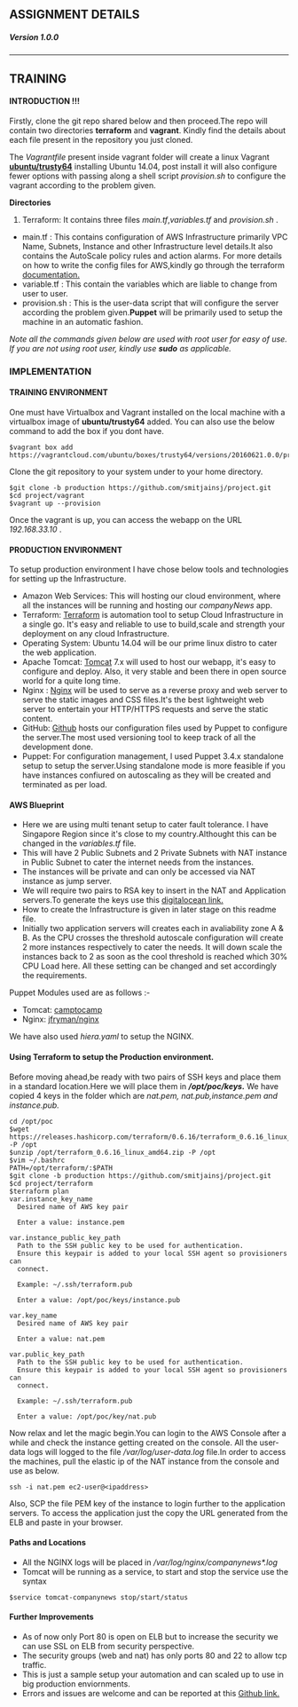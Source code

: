 
## ASSIGNMENT DETAILS
##### Version 1.0.0
-----------------------------------
## TRAINING

#### INTRODUCTION !!!
Firstly, clone the git repo shared below and then proceed.The repo will contain two directories **terraform** and **vagrant**. Kindly find the details about each file present in the repository you just cloned.

The _Vagrantfile_ present inside vagrant folder will create a linux Vagrant [**ubuntu/trusty64**](https://vagrantcloud.com/ubuntu/boxes/trusty64/versions/20160621.0.0/providers/virtualbox.box) installing Ubuntu 14.04, post install it will also configure fewer options with passing along a shell script _provision.sh_ to configure the vagrant according to the problem given.

**Directories** <br />
1. Terraform: It contains three files _main.tf_,_variables.tf_ and _provision.sh_ .<br />
 - main.tf : This contains configuration of AWS Infrastructure primarily VPC Name, Subnets, Instance and other Infrastructure level details.It also contains the AutoScale policy rules and action alarms. For more details on how to write the config files for AWS,kindly go through the terraform [documentation.](https://www.terraform.io/docs/)
 - variable.tf : This contain the variables which are liable to change from user to user.
 - provision.sh : This is the user-data script that will configure the server according the problem given.**Puppet** will be primarily used to setup the machine in an automatic fashion.

 _Note all the commands given below are used with root user for easy of use. If you are not using root user, kindly use **sudo** as applicable._

### IMPLEMENTATION
#### TRAINING ENVIRONMENT
One must have Virtualbox  and Vagrant installed on the local machine with a virtualbox image of **ubuntu/trusty64** added. You can also use the below command to add the box if you dont have.  

```` 
$vagrant box add https://vagrantcloud.com/ubuntu/boxes/trusty64/versions/20160621.0.0/providers/virtualbox.box1
````

Clone the git repository to your system under to your home directory.<br />
```` 
$git clone -b production https://github.com/smitjainsj/project.git
$cd project/vagrant
$vagrant up --provision
````
Once the vagrant is up, you can access the webapp on the URL _192.168.33.10_ .

#### PRODUCTION ENVIRONMENT
To setup production environment I have chose below tools and technologies for setting up the Infrastructure.<br />
- Amazon Web Services: This will hosting our cloud environment, where all the instances will be running and hosting our _companyNews_ app.
- Terraform: [Terraform](https://www.terraform.io) is automation tool to setup Cloud Infrastructure in a single go. It's easy and reliable to use to build,scale and strength your deployment on any cloud Infrastructure.
- Operating System: Ubuntu 14.04 will be our prime linux distro to cater the web application.
- Apache Tomcat: [Tomcat](http://tomcat.apache.org/) 7.x will used to host our webapp, it's easy to configure and deploy. Also, it very stable and been there in open source world for a quite long time.
- Nginx : [Nginx](https://www.nginx.com/resources/wiki/) will be used to serve as a reverse proxy and web server to serve the static images and CSS files.It's the best lightweight web server to entertain your HTTP/HTTPS requests and serve the static content.
- GitHub: [Github](https://github.com/) hosts our configuration files used by Puppet to configure the server.The most used versioning tool to keep track of all the development done.
- Puppet: For configuration management, I used Puppet 3.4.x standalone setup to setup the server.Using standalone mode is more feasible if you have instances confiured on autoscaling as they will be created and terminated as per load.

#### AWS Blueprint
- Here we are using multi tenant setup to cater fault tolerance. I have Singapore Region since it's close to my country.Althought this can be changed in the _variables.tf_ file.
- This will have 2 Public Subnets and 2 Private Subnets with NAT instance in Public Subnet to cater the internet needs from the instances.
- The instances will be private and can only be accessed via NAT instance as jump server.
- We will require two pairs to RSA key to insert in the NAT and Application servers.To generate the keys use this [digitalocean link.](https://www.digitalocean.com/community/tutorials/how-to-set-up-ssh-keys--2)
- How to create the Infrastructure is given in later stage on this readme file.
- Initially two application servers will creates each in avaliability zone A & B. As the CPU crosses the threshold autoscale configuration will create 2 more instances respectively to cater the needs. It will down scale the instances back to 2 as soon as the cool threshold is reached which 30% CPU Load here. All these setting can be changed and set accordingly the requirements.

Puppet Modules used are as follows :-
- Tomcat: [camptocamp](https://forge.puppet.com/camptocamp/tomcat)
- Nginx: [jfryman/nginx](https://forge.puppet.com/jfryman/nginx)

We have also used _hiera.yaml_ to setup the NGINX.

#### Using Terraform to setup the Production environment.
Before moving ahead,be ready with two pairs of SSH keys and place them in a standard location.Here we will place them in **_/opt/poc/keys._**
 We have copied 4 keys in the folder which are _nat.pem, nat.pub,instance.pem and instance.pub._ <br />

````
cd /opt/poc
$wget https://releases.hashicorp.com/terraform/0.6.16/terraform_0.6.16_linux_amd64.zip -P /opt
$unzip /opt/terraform_0.6.16_linux_amd64.zip -P /opt
$vim ~/.bashrc
PATH=/opt/terraform/:$PATH
$git clone -b production https://github.com/smitjainsj/project.git
$cd project/terraform
$terraform plan
var.instance_key_name
  Desired name of AWS key pair

  Enter a value: instance.pem

var.instance_public_key_path
  Path to the SSH public key to be used for authentication.
  Ensure this keypair is added to your local SSH agent so provisioners can
  connect.

  Example: ~/.ssh/terraform.pub

  Enter a value: /opt/poc/keys/instance.pub

var.key_name
  Desired name of AWS key pair

  Enter a value: nat.pem

var.public_key_path
  Path to the SSH public key to be used for authentication.
  Ensure this keypair is added to your local SSH agent so provisioners can
  connect.

  Example: ~/.ssh/terraform.pub

  Enter a value: /opt/poc/key/nat.pub
````


Now relax and let the magic begin.You can login to the AWS Console after a while and check the instance getting created on the console.
All the user-data logs will logged to the file _/var/log/user-data.log_ file.In order to access the machines, pull the elastic ip of the NAT instance from the console and use as below.<br />
````
ssh -i nat.pem ec2-user@<ipaddress>
````
Also, SCP the file PEM key of the instance to login further to the application servers.
To access the application just the copy the URL generated from the ELB and paste in your browser.

#### Paths and Locations
- All the NGINX logs will be placed in _/var/log/nginx/companynews*.log_
- Tomcat will be running as a service, to start and stop the service use the syntax  
````
$service tomcat-companynews stop/start/status
````

#### Further Improvements
- As of now only Port 80 is open on ELB but to increase the security we can use SSL on ELB from security perspective.
- The security groups (web and nat) has only ports 80 and 22 to allow tcp traffic.
- This is just a sample setup your automation and can scaled up to use in big production enviornments.
- Errors and issues are welcome and can be reported at this [Github link.](https://github.com/smitjainsj/project/issues)
